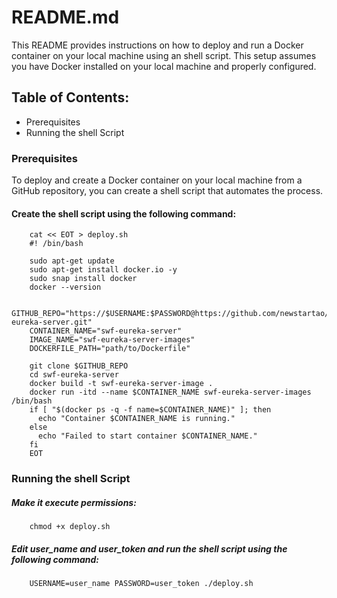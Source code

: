 README.md
=========

This README provides instructions on how to deploy and run a Docker container on your local machine using an shell script. This setup assumes you have Docker installed on your local machine and properly configured.

## Table of Contents:

* Prerequisites
* Running the shell Script

### Prerequisites

To deploy and create a Docker container on your local machine from a GitHub repository, you can create a shell script that automates the process.

#### Create the shell script using the following command:

		cat << EOT > deploy.sh
		#! /bin/bash
					
		sudo apt-get update
		sudo apt-get install docker.io -y
		sudo snap install docker
		docker --version
					
		GITHUB_REPO="https://$USERNAME:$PASSWORD@https://github.com/newstartao/swf-eureka-server.git"
		CONTAINER_NAME="swf-eureka-server"
		IMAGE_NAME="swf-eureka-server-images"
		DOCKERFILE_PATH="path/to/Dockerfile"
					
		git clone $GITHUB_REPO
		cd swf-eureka-server
		docker build -t swf-eureka-server-image .
		docker run -itd --name $CONTAINER_NAME swf-eureka-server-images /bin/bash
		if [ "$(docker ps -q -f name=$CONTAINER_NAME)" ]; then
		  echo "Container $CONTAINER_NAME is running."
		else
		  echo "Failed to start container $CONTAINER_NAME."
		fi		
		EOT


### Running the shell Script

##### Make it execute permissions:

		chmod +x deploy.sh
##### Edit user_name and user_token and run the shell script using the following command:
		USERNAME=user_name PASSWORD=user_token ./deploy.sh


			


